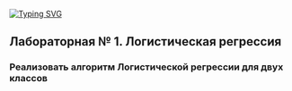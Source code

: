 [![Typing SVG](https://readme-typing-svg.herokuapp.com?font=Fira+Code&weight=450&size=30&duration=5100&pause=800&width=437&lines=%D0%9C%D0%B0%D1%88%D0%B8%D0%BD%D0%BD%D0%BE%D0%B5+%D0%BE%D0%B1%D1%83%D1%87%D0%B5%D0%BD%D0%B8%D0%B5)](https://git.io/typing-svg)
## Лабораторная № 1. Логистическая регрессия
### Реализовать алгоритм Логистической регрессии для двух классов

